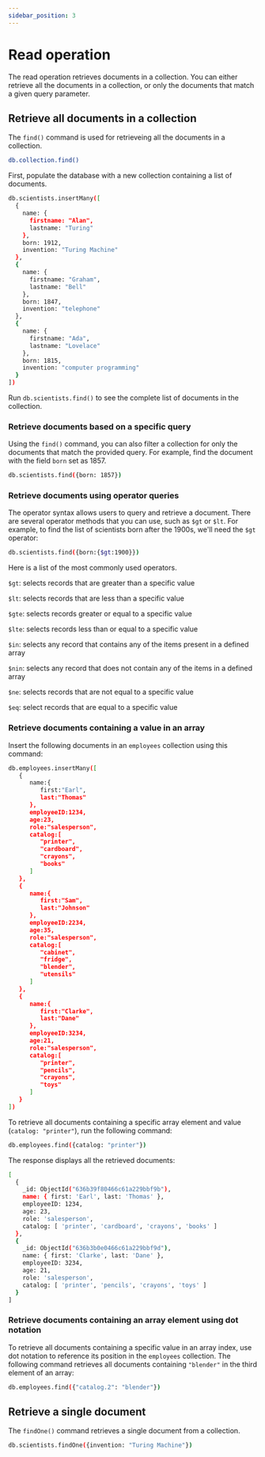 ```yaml
---
sidebar_position: 3
---
```


# Read operation

The read operation retrieves documents in a collection.
You can either retrieve all the documents in a collection, or only the documents that match a given query parameter.

## Retrieve all documents in a collection

The `find()` command is used for retrieveing all the documents in a collection.

```sh
db.collection.find()
```

First, populate the database with a new collection containing a list of documents.

```sh
db.scientists.insertMany([
  {
    name: {
      firstname: "Alan",
      lastname: "Turing"
    },
    born: 1912,
    invention: "Turing Machine"
  },
  {
    name: {
      firstname: "Graham",
      lastname: "Bell"
    },
    born: 1847,
    invention: "telephone"
  },
  {
    name: {
      firstname: "Ada",
      lastname: "Lovelace"
    },
    born: 1815,
    invention: "computer programming"
  }
])
```

Run `db.scientists.find()` to see the complete list of documents in the collection.

### Retrieve documents based on a specific query

Using the `find()` command, you can also filter a collection for only the documents that match the provided query.
For example, find the document with the field `born` set as 1857.

```sh
db.scientists.find({born: 1857})
```

### Retrieve documents using operator queries

The operator syntax allows users to query and retrieve a document.
There are several operator methods that you can use, such as `$gt` or `$lt`.
For example, to find the list of scientists born after the 1900s, we'll need the `$gt` operator:

```sh
db.scientists.find({born:{$gt:1900}})
```

Here is a list of the most commonly used operators.

`$gt`: selects records that are greater than a specific value

`$lt`:  selects records that are less than a specific value

`$gte`: selects records greater or equal to a specific value

`$lte`: selects records less than or equal to a specific value

`$in`: selects any record that contains any of the items present in a defined array

`$nin`: selects any record that does not contain any of the items in a defined array

`$ne`: selects records that are not equal to a specific value

`$eq`: select records that are equal to a specific value

### Retrieve documents containing a value in an array

Insert the following documents in an `employees` collection using this command:

```sh
db.employees.insertMany([
   {
      name:{
         first:"Earl",
         last:"Thomas"
      },
      employeeID:1234,
      age:23,
      role:"salesperson",
      catalog:[
         "printer",
         "cardboard",
         "crayons",
         "books"
      ]
   },
   {
      name:{
         first:"Sam",
         last:"Johnson"
      },
      employeeID:2234,
      age:35,
      role:"salesperson",
      catalog:[
         "cabinet",
         "fridge",
         "blender",
         "utensils"
      ]
   },
   {
      name:{
         first:"Clarke",
         last:"Dane"
      },
      employeeID:3234,
      age:21,
      role:"salesperson",
      catalog:[
         "printer",
         "pencils",
         "crayons",
         "toys"
      ]
   }
])
```

To retrieve all documents containing a specific array element and value (`catalog: "printer"`), run the following command:

```sh
db.employees.find({catalog: "printer"})
```

The response displays all the retrieved documents:

```sh
[
  {
    _id: ObjectId("636b39f80466c61a229bbf9b"),
    name: { first: 'Earl', last: 'Thomas' },
    employeeID: 1234,
    age: 23,
    role: 'salesperson',
    catalog: [ 'printer', 'cardboard', 'crayons', 'books' ]
  },
  {
    _id: ObjectId("636b3b0e0466c61a229bbf9d"),
    name: { first: 'Clarke', last: 'Dane' },
    employeeID: 3234,
    age: 21,
    role: 'salesperson',
    catalog: [ 'printer', 'pencils', 'crayons', 'toys' ]
  }
]
```

### Retrieve documents containing an array element using dot notation

To retrieve all documents containing a specific value in an array index, use dot notation to reference its position in the `employees` collection.
The following command retrieves all documents containing `"blender"` in the third element of an array:

```sh
db.employees.find({"catalog.2": "blender"})
```

## Retrieve a single document

The `findOne()` command retrieves a single document from a collection.

```sh
db.scientists.findOne({invention: "Turing Machine"})
```

